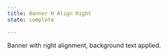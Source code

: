 ```yaml
---
title: Banner H Align Right 
state: complete

---
```

Banner with right alignment, background text applied.